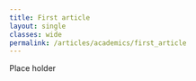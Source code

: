 ```yaml
---
title: First article
layout: single
classes: wide
permalink: /articles/academics/first_article
---
```


Place holder
